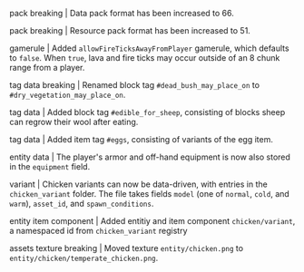 pack breaking | Data pack format has been increased to 66.

pack breaking | Resource pack format has been increased to 51.

gamerule | Added `allowFireTicksAwayFromPlayer` gamerule, which defaults to `false`. When `true`, lava and fire ticks may occur outside of an 8 chunk range from a player.

tag data breaking | Renamed block tag `#dead_bush_may_place_on` to `#dry_vegetation_may_place_on`.

tag data | Added block tag `#edible_for_sheep`, consisting of blocks sheep can regrow their wool after eating.

tag data | Added item tag `#eggs`, consisting of variants of the egg item.

entity data | The player's armor and off-hand equipment is now also stored in the `equipment` field.

variant | Chicken variants can now be data-driven, with entries in the `chicken_variant` folder. The file takes fields `model` (one of `normal`, `cold`, and `warm`), `asset_id`, and `spawn_conditions`.

entity item component | Added entitiy and item component `chicken/variant`, a namespaced id from `chicken_variant` registry

assets texture breaking | Moved texture `entity/chicken.png` to `entity/chicken/temperate_chicken.png`.
